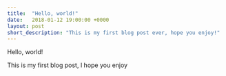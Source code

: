 ```yaml
---
title:  "Hello, world!"
date:   2018-01-12 19:00:00 +0000
layout: post
short_description: "This is my first blog post ever, hope you enjoy!"
---
```


Hello, world!

This is my first blog post, I hope you enjoy